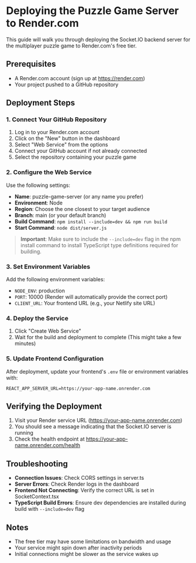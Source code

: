 # Deploying the Puzzle Game Server to Render.com

This guide will walk you through deploying the Socket.IO backend server for the multiplayer puzzle game to Render.com's free tier.

## Prerequisites

- A Render.com account (sign up at https://render.com)
- Your project pushed to a GitHub repository

## Deployment Steps

### 1. Connect Your GitHub Repository

1. Log in to your Render.com account
2. Click on the "New" button in the dashboard
3. Select "Web Service" from the options
4. Connect your GitHub account if not already connected
5. Select the repository containing your puzzle game

### 2. Configure the Web Service

Use the following settings:
- **Name**: puzzle-game-server (or any name you prefer)
- **Environment**: Node
- **Region**: Choose the one closest to your target audience
- **Branch**: main (or your default branch)
- **Build Command**: `npm install --include=dev && npm run build`
- **Start Command**: `node dist/server.js`

> **Important**: Make sure to include the `--include=dev` flag in the npm install command to install TypeScript type definitions required for building.

### 3. Set Environment Variables

Add the following environment variables:
- `NODE_ENV`: production
- `PORT`: 10000 (Render will automatically provide the correct port)
- `CLIENT_URL`: Your frontend URL (e.g., your Netlify site URL)

### 4. Deploy the Service

1. Click "Create Web Service"
2. Wait for the build and deployment to complete (This might take a few minutes)

### 5. Update Frontend Configuration

After deployment, update your frontend's `.env` file or environment variables with:
```
REACT_APP_SERVER_URL=https://your-app-name.onrender.com
```

## Verifying the Deployment

1. Visit your Render service URL (https://your-app-name.onrender.com)
2. You should see a message indicating that the Socket.IO server is running
3. Check the health endpoint at https://your-app-name.onrender.com/health

## Troubleshooting

- **Connection Issues**: Check CORS settings in server.ts
- **Server Errors**: Check Render logs in the dashboard
- **Frontend Not Connecting**: Verify the correct URL is set in SocketContext.tsx
- **TypeScript Build Errors**: Ensure dev dependencies are installed during build with `--include=dev` flag

## Notes

- The free tier may have some limitations on bandwidth and usage
- Your service might spin down after inactivity periods
- Initial connections might be slower as the service wakes up
